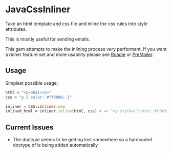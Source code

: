 # JavaCssInliner

Take an html template and css file and inline the css rules into style attributes.

This is mostly useful for sending emails.

This gem attempts to make the inlining process very performant. If you want a richer feature set and more usability please see [Roadie](https://github.com/Mange/roadie) or [PreMailer](http://premailer.dialect.ca/).

## Usage

Simplest possible usage:

```ruby
html = "<p>ohai</p>"
css = "p { color: #ff0000; }"

inliner = CSS::Inliner.new
inlined_html = inliner.inline(html, css) # => "<p style=\"color: #ff0000;\">ohai</p>"
```


## Current Issues

 * The doctype seems to be getting lost somewhere so a hardcoded doctype of <code><!DOCTYPE html></code> is being added automatically
